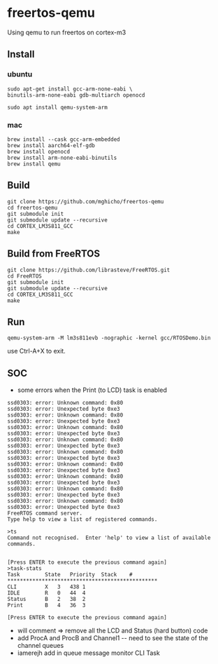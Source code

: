 # freertos-qemu
Using qemu to run freertos on cortex-m3

## Install
### ubuntu
    sudo apt-get install gcc-arm-none-eabi \
    binutils-arm-none-eabi gdb-multiarch openocd

    sudo apt install qemu-system-arm
### mac
    brew install --cask gcc-arm-embedded
    brew install aarch64-elf-gdb
    brew install openocd
    brew install arm-none-eabi-binutils
    brew install qemu
    
## Build
    git clone https://github.com/mghicho/freertos-qemu
    cd freertos-qemu
    git submodule init
    git submodule update --recursive
    cd CORTEX_LM3S811_GCC
    make

## Build from FreeRTOS
    git clone https://github.com/librasteve/FreeRTOS.git
    cd FreeRTOS
    git submodule init
    git submodule update --recursive
    cd CORTEX_LM3S811_GCC
    make


## Run
    qemu-system-arm -M lm3s811evb -nographic -kernel gcc/RTOSDemo.bin

use Ctrl-A+X to exit.


## SOC

- some errors when the Print (to LCD) task is enabled

```Timer with period zero, disabling
ssd0303: error: Unknown command: 0x80
ssd0303: error: Unexpected byte 0xe3
ssd0303: error: Unknown command: 0x80
ssd0303: error: Unexpected byte 0xe3
ssd0303: error: Unknown command: 0x80
ssd0303: error: Unexpected byte 0xe3
ssd0303: error: Unknown command: 0x80
ssd0303: error: Unexpected byte 0xe3
ssd0303: error: Unknown command: 0x80
ssd0303: error: Unexpected byte 0xe3
ssd0303: error: Unknown command: 0x80
ssd0303: error: Unexpected byte 0xe3
ssd0303: error: Unknown command: 0x80
ssd0303: error: Unexpected byte 0xe3
ssd0303: error: Unknown command: 0x80
ssd0303: error: Unexpected byte 0xe3
ssd0303: error: Unknown command: 0x80
ssd0303: error: Unexpected byte 0xe3
FreeRTOS command server.
Type help to view a list of registered commands.

>ts
Command not recognised.  Enter 'help' to view a list of available commands.


[Press ENTER to execute the previous command again]
>task-stats
Task        State   Priority  Stack    #
************************************************
CLI      	X	3	438	1
IDLE     	R	0	44	4
Status   	B	2	38	2
Print    	B	4	36	3

[Press ENTER to execute the previous command again]
```

- will comment => remove all the LCD and Status (hard button) code
- add ProcA and ProcB and Channel1 -- need to see the state of the channel queues
- iamerejh add in queue message monitor CLI Task